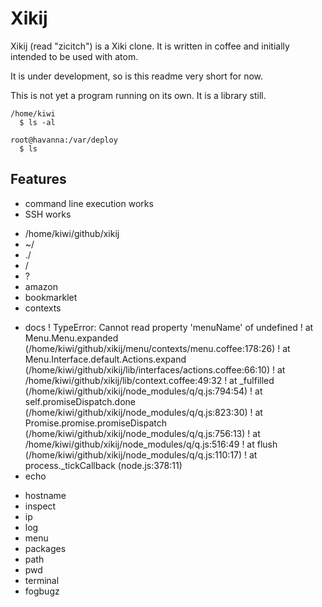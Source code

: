 Xikij
=====

Xikij (read "zicitch") is a Xiki clone.  It is written in coffee and
initially intended to be used with atom.

It is under development, so is this readme very short for now.

This is not yet a program running on its own.  It is a library still.

```
/home/kiwi
  $ ls -al

root@havanna:/var/deploy
  $ ls
```

Features
--------

- command line execution works
- SSH works

+ /home/kiwi/github/xikij
+ ~/
+ ./
+ /
+ ?
+ amazon
+ bookmarklet
+ contexts
- docs
  ! TypeError: Cannot read property 'menuName' of undefined
  !   at Menu.Menu.expanded (/home/kiwi/github/xikij/menu/contexts/menu.coffee:178:26)
  !   at Menu.Interface.default.Actions.expand (/home/kiwi/github/xikij/lib/interfaces/actions.coffee:66:10)
  !   at /home/kiwi/github/xikij/lib/context.coffee:49:32
  !   at _fulfilled (/home/kiwi/github/xikij/node_modules/q/q.js:794:54)
  !   at self.promiseDispatch.done (/home/kiwi/github/xikij/node_modules/q/q.js:823:30)
  !   at Promise.promise.promiseDispatch (/home/kiwi/github/xikij/node_modules/q/q.js:756:13)
  !   at /home/kiwi/github/xikij/node_modules/q/q.js:516:49
  !   at flush (/home/kiwi/github/xikij/node_modules/q/q.js:110:17)
  !   at process._tickCallback (node.js:378:11)
- echo
+ hostname
+ inspect
+ ip
+ log
+ menu
+ packages
+ path
+ pwd
+ terminal
+ fogbugz
